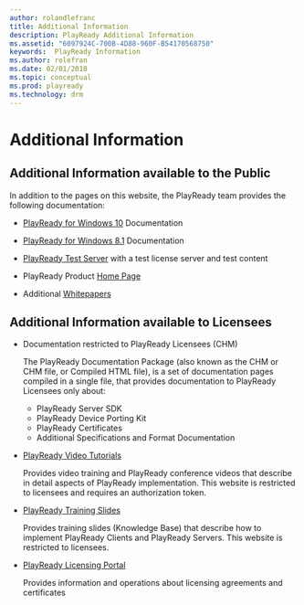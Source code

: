 ```yaml
---
author: rolandlefranc
title: Additional Information
description: PlayReady Additional Information
ms.assetid: "6097924C-700B-4D88-960F-B54170568750"
keywords:  PlayReady Information
ms.author: rolefran
ms.date: 02/01/2018
ms.topic: conceptual
ms.prod: playready
ms.technology: drm
---
```


# Additional Information

## Additional Information available to the Public

In addition to the pages on this website, the PlayReady team provides the following documentation:

* [PlayReady for Windows 10](https://docs.microsoft.com/en-us/windows/uwp/audio-video-camera/playready-Client-sdk) Documentation

* [PlayReady for Windows 8.1](https://docs.microsoft.com/en-us/previous-versions/windows/apps/dn468834(v=ieb.10)) Documentation

* [PlayReady Test Server](http://test.playready.microsoft.com/) with a test license server and test content

* PlayReady Product [Home Page](https://www.microsoft.com/PlayReady/)

* Additional [Whitepapers](https://www.microsoft.com/playready/documents/)

## Additional Information available to Licensees

* Documentation restricted to PlayReady Licensees (CHM)

  The PlayReady Documentation Package (also known as the CHM or CHM file, or Compiled HTML file), is a set of documentation pages compiled in a single file, that provides documentation to PlayReady Licensees only about:

  * PlayReady Server SDK
  * PlayReady Device Porting Kit
  * PlayReady Certificates
  * Additional Specifications and Format Documentation


* [PlayReady Video Tutorials](http://test.playready.microsoft.com/Doc/VideoTutorials)

  Provides video training and PlayReady conference videos that describe in detail aspects of PlayReady implementation. This website is restricted to licensees and requires an authorization token.


* [PlayReady Training Slides](http://wmlalicensing.com)

  Provides training slides (Knowledge Base) that describe how to implement PlayReady Clients and PlayReady Servers. This website is restricted to licensees.

* [PlayReady Licensing Portal](http://wmlalicensing.com)

  Provides information and operations about licensing agreements and certificates